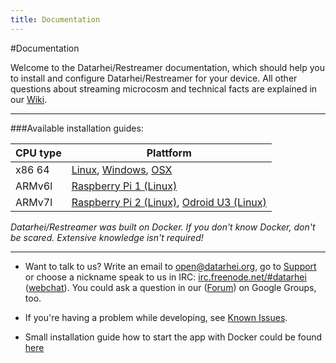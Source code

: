 ```yaml
---
title: Documentation
---
```


#Documentation

Welcome to the Datarhei/Restreamer documentation, which should help you to install and configure Datarhei/Restreamer for your device. All other questions about streaming microcosm and technical facts are explained in our [Wiki](../wiki/). 

---

###Available installation guides:

| CPU type | Plattform       |
|----------|---------------------------|
| x86 64   | [Linux](installation-linux-64.html), [Windows](installation-osx-windows.html), [OSX](installation-osx-windows.html) |
| ARMv6l   | [Raspberry Pi 1 (Linux)](installation-linux-arm.html#raspberry-pi-1) |
| ARMv7l   | [Raspberry Pi 2 (Linux)](installation-linux-arm.html#raspberry-pi-2), [Odroid U3 (Linux)](installation-linux-arm.html#odroid-u3) |

*Datarhei/Restreamer was  built on Docker. If you don't know Docker, don't be scared. Extensive knowledge isn't required!*

---

* Want to talk to us? Write an email to <a href="mailto:open@datarhei.org?subject=Datarhei/Restreamer">open@datarhei.org</a>, go to [Support](../support.html) or choose a nickname speak to us in IRC: <a href="irc://irc.freenode.net#piwik">irc.freenode.net/#datarhei</a> (<a target= "_blank" href="https://webchat.freenode.net/?channels=datarhei">webchat</a>). You could ask a question in our (<a target= "_blank" href="https://groups.google.com/forum/#!forum/datarhei">Forum</a>) on Google Groups, too.  

* If you're having a problem while developing, see <a target= "_blank" href="https://github.com/datarhei/restreamer/issues">Known Issues</a>. 
* Small installation guide how to start the app with Docker could be found [here](docker-setup.html)  